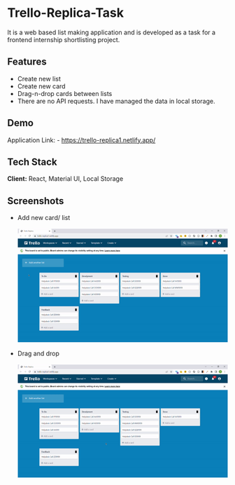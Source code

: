 
# Trello-Replica-Task

It is a web based list making application and is developed as a task for a frontend internship shortlisting project.


## Features

- Create new list
- Create new card
- Drag-n-drop cards between lists
- There are no API requests. I have managed the data in local storage.


## Demo

Application Link: - https://trello-replica1.netlify.app/


## Tech Stack

**Client:** React, Material UI, Local Storage


## Screenshots





- Add new card/ list <br/><br/>
![App Screenshot](./public/add.gif)

- Drag and drop <br/><br/>
![App Screenshot](./public/drag-n-drop.gif)

